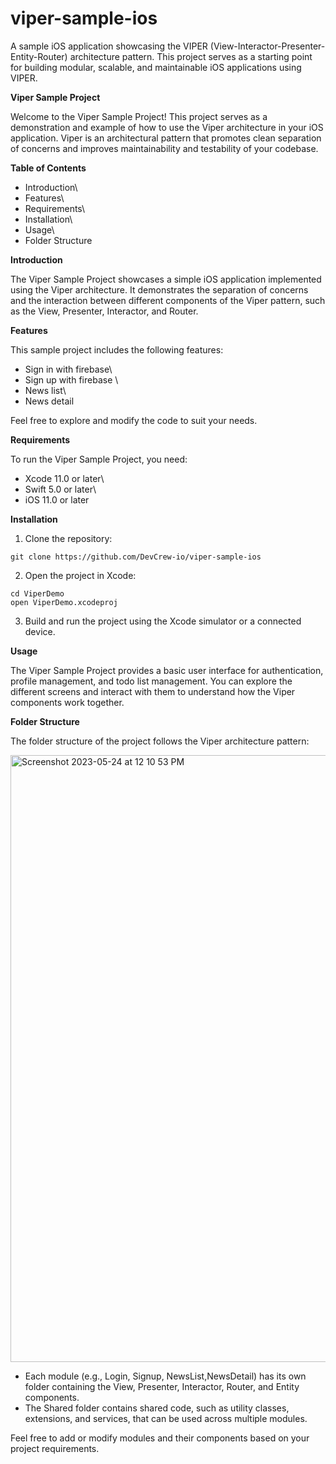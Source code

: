 # viper-sample-ios
A sample iOS application showcasing the VIPER (View-Interactor-Presenter-Entity-Router) architecture pattern. This project serves as a starting point for building modular, scalable, and maintainable iOS applications using VIPER. 

**Viper Sample Project**

Welcome to the Viper Sample Project! This project serves as a demonstration and example of how to use the Viper architecture in your iOS application. Viper is an architectural pattern that promotes clean separation of concerns and improves maintainability and testability of your codebase.

**Table of Contents**

* Introduction\
* Features\
* Requirements\
* Installation\
* Usage\
* Folder Structure

**Introduction**

The Viper Sample Project showcases a simple iOS application implemented using the Viper architecture. It demonstrates the separation of concerns and the interaction between different components of the Viper pattern, such as the View, Presenter, Interactor, and Router.

**Features**

This sample project includes the following features:

* Sign in with firebase\
* Sign up with firebase \
* News list\
* News detail

Feel free to explore and modify the code to suit your needs.

**Requirements**

To run the Viper Sample Project, you need:

* Xcode 11.0 or later\
* Swift 5.0 or later\
* iOS 11.0 or later

**Installation**

1. Clone the repository:

```
git clone https://github.com/DevCrew-io/viper-sample-ios
```

2. Open the project in Xcode:
```
cd ViperDemo
open ViperDemo.xcodeproj
```
3. Build and run the project using the Xcode simulator or a connected device.

**Usage**

The Viper Sample Project provides a basic user interface for authentication, profile management, and todo list management. You can explore the different screens and interact with them to understand how the Viper components work together.

**Folder Structure**


The folder structure of the project follows the Viper architecture pattern:

<img width="971" alt="Screenshot 2023-05-24 at 12 10 53 PM" src="https://github.com/DevCrew-io/viper-sample-ios/assets/133848606/0b421c5a-9428-4dec-8d1f-8cc698a6cf2b">

* Each module (e.g., Login, Signup, NewsList,NewsDetail) has its own folder containing the View, Presenter, Interactor, Router, and Entity components.
* The Shared folder contains shared code, such as utility classes, extensions, and services, that can be used across multiple modules.


Feel free to add or modify modules and their components based on your project requirements.




